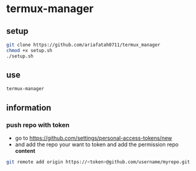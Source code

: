 # termux-manager

## setup
```bash
git clone https://github.com/ariafatah0711/termux_manager
chmod +x setup.sh
./setup.sh
```

## use
```bash
termux-manager
```

## information
### push repo with token
- go to https://github.com/settings/personal-access-tokens/new
- and add the repo your want to token and add the permission repo **content**
```bash
git remote add origin https://<token>@github.com/username/myrepo.git
```
